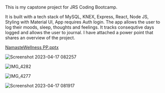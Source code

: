 This is my capstone project for JRS Coding Bootcamp.

It is built with a tech stack of
MySQL,
KNEX,
Express,
React,
Node JS,
Styling with Material UI,
App requires Auth login.
The app allows the user to log their moods, sleep, thoughts and feelings. It tracks consequtive days logged and allows the user to journal.
I have attached a power point that shares an overview of the project.

[NamasteWellness PP.pptx](https://github.com/Dantewanders/NamasteWellness/files/11272956/NamasteWellness.PP.pptx)


![Screenshot 2023-04-17 082257](https://user-images.githubusercontent.com/121504846/232482787-7a19aa75-8a72-48ac-b4c4-29b8b0b0b6d6.png)

![IMG_4282](https://user-images.githubusercontent.com/121504846/232482817-844ea4db-e552-425e-9154-4010ac823485.JPG)

![IMG_4277](https://user-images.githubusercontent.com/121504846/232482843-d89a0234-0694-48a2-aef3-54e182936434.JPG)

![Screenshot 2023-04-17 081917](https://user-images.githubusercontent.com/121504846/232482880-e0c63ab3-8bd8-4b7e-b0ec-278136de3f69.png)
